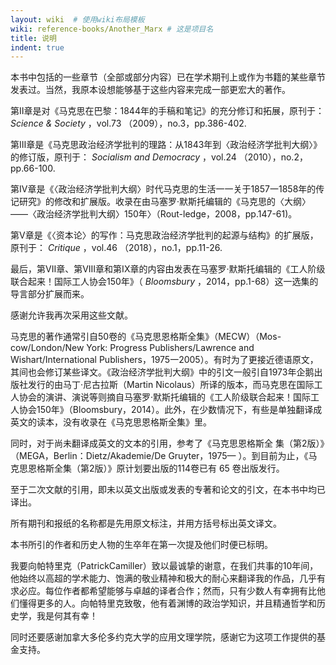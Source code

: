 ```yaml
---
layout: wiki  # 使用wiki布局模板
wiki: reference-books/Another_Marx # 这是项目名
title: 说明
indent: true
---
```

本书中包括的一些章节（全部或部分内容）已在学术期刊上或作为书籍的某些章节发表过。当然，我原本设想能够基于这些内容来完成一部更宏大的著作。

第Ⅱ章是对《马克思在巴黎：1844年的手稿和笔记》的充分修订和拓展，原刊于： *Science & Society* ，vol.73 （2009），no.3，pp.386-402.

第Ⅲ章是《马克思政治经济学批判的理路：从1843年到〈政治经济学批判大纲〉》的修订版，原刊于： *Socialism and Democracy* ，vol.24 （2010），no.2，pp.66-100.

第IV章是《〈政治经济学批判大纲〉时代马克思的生活一一关于1857一1858年的传记研究》的修改和扩展版。收录在由马塞罗·默斯托编辑的《马克思的〈大纲〉——〈政治经济学批判大纲〉150年〉（Rout-ledge，2008，pp.147-61)。

第V章是《〈资本论〉的写作：马克思政治经济学批判的起源与结构》的扩展版，原刊于： *Critique* ，vol.46 （2018），no.1，pp.11-26.

最后，第VII章、第VIII章和第IX章的内容由发表在马塞罗·默斯托编辑的《工人阶级联合起来！国际工人协会150年》（ *Bloomsbury* ，2014，pp.1-68）这一选集的导言部分扩展而来。

感谢允许我再次采用这些文献。

马克思的著作通常引自50卷的《马克思恩格斯全集》（MECW）（Mos-
cow/London/New York: Progress Publishers/Lawrence and Wishart/International Publishers，1975一2005）。有时为了更接近德语原文，其间也会修订某些译文。《政治经济学批判大纲》中的引文一般引自1973年企鹅出版社发行的由马丁·尼古拉斯（Martin Nicolaus）所译的版本，而马克思在国际工人协会的演讲、演说等则摘自马塞罗·默斯托编辑的《工人阶级联合起来！国际工人协会150年》（Bloomsbury，2014）。此外，在少数情况下，有些是单独翻译成英文的读本，没有收录在《马克思恩格斯全集》里。

同时，对于尚未翻译成英文的文本的引用，参考了《马克思恩格斯全
集（第2版）》（MEGA，Berlin：Dietz/Akademie/De Gruyter，1975—  ）。到目前为止，《马克思恩格斯全集（第2版）》原计划要出版的114卷已有 65 卷出版发行。

至于二次文献的引用，即未以英文出版或发表的专著和论文的引文，在本书中均已译出。

所有期刊和报纸的名称都是先用原文标注，并用方括号标出英文译文。

本书所引的作者和历史人物的生卒年在第一次提及他们时便已标明。

我要向帕特里克（PatrickCamiller）致以最诚挚的谢意，在我们共事的10年间，他始终以高超的学术能力、饱满的敬业精神和极大的耐心来翻译我的作品，几乎有求必应。每位作者都希望能够与卓越的译者合作；然而，只有少数人有幸拥有比他们懂得更多的人。向帕特里克致敬，他有着渊博的政治学知识，并且精通哲学和历史学，我是何其有幸！

同时还要感谢加拿大多伦多约克大学的应用文理学院，感谢它为这项工作提供的基金支持。
